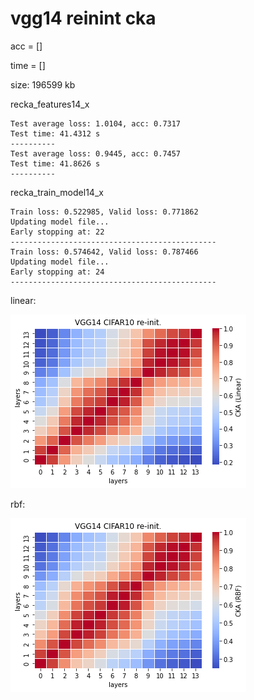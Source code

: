 # vgg14 reinint cka
acc = [] 

time = []

size: 196599 kb

recka_features14_x
```
Test average loss: 1.0104, acc: 0.7317
Test time: 41.4312 s
----------
Test average loss: 0.9445, acc: 0.7457
Test time: 41.8626 s
----------

```

recka_train_model14_x
```
Train loss: 0.522985, Valid loss: 0.771862
Updating model file...
Early stopping at: 22
----------------------------------------------
Train loss: 0.574642, Valid loss: 0.787466
Updating model file...
Early stopping at: 24
----------------------------------------------

```

linear:

![recka14linear](recka14linear.png)

rbf:

![recka14rbf](recka14rbf.png)

